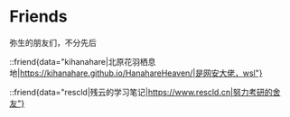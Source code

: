 # Friends
弥生的朋友们，不分先后

::friend{data="kihanahare|北原花羽栖息地|https://kihanahare.github.io/HanahareHeaven/|是网安大佬，wsl"}

::friend{data="rescld|残云的学习笔记|https://www.rescld.cn|努力考研的舍友"}